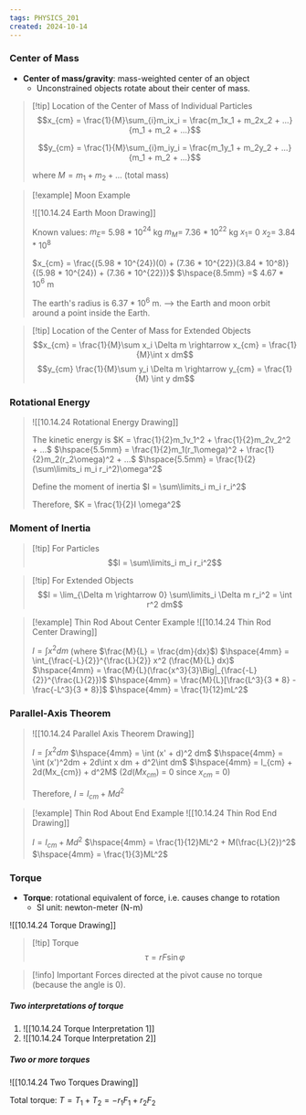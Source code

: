 ```yaml
---
tags: PHYSICS_201
created: 2024-10-14
---
```


### Center of Mass

- **Center of mass/gravity**: mass-weighted center of an object
	- Unconstrained objects rotate about their center of mass.

> [!tip] Location of the Center of Mass of Individual Particles
> $$x_{cm} = \frac{1}{M}\sum_{i}m_ix_i = \frac{m_1x_1 + m_2x_2 + ...}{m_1 + m_2 + ...}$$
> 
> $$y_{cm} = \frac{1}{M}\sum_{i}m_iy_i = \frac{m_1y_1 + m_2y_2 + ...}{m_1 + m_2 + ...}$$
> 
> where $M = m_1 + m_2 + ...$ (total mass)

> [!example] Moon Example
> 
> ![[10.14.24 Earth Moon Drawing]]
> 
> Known values:
> $m_E =$ 5.98 \* 10$^{24}$ kg
> $m_M =$ 7.36 \* 10$^{22}$ kg
> $x_1 =$ 0
> $x_2 =$ 3.84 \* 10$^{8}$
> 
> $x_{cm} = \frac{(5.98 * 10^{24})(0) + (7.36 * 10^{22})(3.84 * 10^8)}{(5.98 * 10^{24}) + (7.36 * 10^{22})}$
> $\hspace{8.5mm} =$ 4.67 \* 10$^6$ m
> 
> The earth's radius is 6.37 \* 10$^6$ m.
> --> the Earth and moon orbit around a point inside the Earth.

> [!tip] Location of the Center of Mass for Extended Objects
> $$x_{cm} = \frac{1}{M}\sum x_i \Delta m \rightarrow x_{cm} = \frac{1}{M}\int x dm$$
> $$y_{cm} \frac{1}{M}\sum y_i \Delta m \rightarrow y_{cm} = \frac{1}{M} \int y dm$$

### Rotational Energy

> ![[10.14.24 Rotational Energy Drawing]]
> 
> The kinetic energy is
> $K = \frac{1}{2}m_1v_1^2 + \frac{1}{2}m_2v_2^2 + ...$
> $\hspace{5.5mm} = \frac{1}{2}m_1(r_1\omega)^2 + \frac{1}{2}m_2(r_2\omega)^2 + ...$
> $\hspace{5.5mm} = \frac{1}{2}(\sum\limits_i m_i r_i^2)\omega^2$
> 
> Define the moment of inertia
> $I = \sum\limits_i m_i r_i^2$
> 
> Therefore,
> $K = \frac{1}{2}I \omega^2$

### Moment of Inertia

> [!tip] For Particles
> $$I = \sum\limits_i m_i r_i^2$$

> [!tip] For Extended Objects
> $$I = \lim_{\Delta m \rightarrow 0} \sum\limits_i \Delta m r_i^2 = \int r^2 dm$$

> [!example] Thin Rod About Center Example
> ![[10.14.24 Thin Rod Center Drawing]]
> 
> $I = \int x^2 dm$ (where $\frac{M}{L} = \frac{dm}{dx}$)
> $\hspace{4mm} = \int_{\frac{-L}{2}}^{\frac{L}{2}} x^2 (\frac{M}{L} dx)$
> $\hspace{4mm} = \frac{M}{L}(\frac{x^3}{3}\Big|_{\frac{-L}{2}}^{\frac{L}{2}})$
> $\hspace{4mm} = \frac{M}{L}[\frac{L^3}{3 * 8} - \frac{-L^3}{3 * 8}]$
> $\hspace{4mm} = \frac{1}{12}mL^2$

### Parallel-Axis Theorem

> ![[10.14.24 Parallel Axis Theorem Drawing]]
> 
> $I = \int x^2 dm$
> $\hspace{4mm} = \int (x' + d)^2 dm$
> $\hspace{4mm} = \int (x')^2dm + 2d\int x dm + d^2\int dm$
> $\hspace{4mm} = I_{cm} + 2d(Mx_{cm}) + d^2M$ ($2d(Mx_{cm})$ = 0 since $x_{cm}$ = 0)
> 
> Therefore,
> $I = I_{cm} + Md^2$

> [!example] Thin Rod About End Example
> ![[10.14.24 Thin Rod End Drawing]]
> 
> $I = I_{cm} + Md^2$
> $\hspace{4mm} = \frac{1}{12}ML^2 + M(\frac{L}{2})^2$
> $\hspace{4mm} = \frac{1}{3}ML^2$

### Torque

- **Torque**: rotational equivalent of force, i.e. causes change to rotation
	- SI unit: newton-meter (N-m)

![[10.14.24 Torque Drawing]]

> [!tip] Torque
> $$\tau = rF\sin\varphi$$

> [!info] Important
> Forces directed at the pivot cause no torque (because the angle is 0).

##### Two interpretations of torque

1. ![[10.14.24 Torque Interpretation 1]]
2. ![[10.14.24 Torque Interpretation 2]]

##### Two or more torques

![[10.14.24 Two Torques Drawing]]

Total torque: $T = T_1 + T_2 = -r_1F_1 + r_2F_2$
